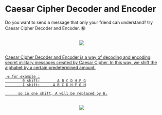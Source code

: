 # Caesar Cipher Decoder and Encoder
Do you want to send a message that only your friend can understand? try Caesar Cipher Decoder and Encoder. ㊙️

<div align="center">
  <br>
  <a rel="nofollow" href="https://github.com/thisiszahrasadeghi">
    <img src="https://github.com/thisiszahrasadeghi/Caesar-Cipher-Decoder-and-Encoder/assets/170200995/4e178e2d-17df-4509-b84d-685109ee36bf")

  </a>
</div>

<br>

Caesar Cipher Decoder and Encoder is a way of decoding and encoding secret military messages created by Caesar Cipher. In this way, we shift the alphabet by a certain predetermined amount.

```
 ❁ for example :
        0 shift:        A B C D H F G
        1 shift:      A B C D H F G H

      so in one shift, A will be replaced by B.
```

<div align="center">
  <br>
  <a rel="nofollow" href="https://github.com/thisiszahrasadeghi">
    <img src="https://github.com/thisiszahrasadeghi/Caesar-Cipher-Decoder-and-Encoder/assets/170200995/e50d61b1-55a6-45b6-8df8-5933794be941")

  </a>
</div>


